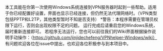 本工具能在你第一次使用Windows系统连接到VPN服务器时起到一些帮助。适用于你已经配置好设置，界面也显示已经连接，但仍然无法代理网络时。（VPN类型包括PPTP和L2TP，其他类型暂时不知是否支持）
*警告：本程序需要在管理员权限下运行，否则会出现权限不足的问题。
运行完成后请重启您的Windows系统，届时重新连接即可。
若程序无法运行，您也可以前往我们的Wiki界面根据操作说明手动操作：（https://github.com/jinjidechefeng/VPNhelper-Windows/wiki）
有问题欢迎各位在issue中提出，也欢迎各位积极参与到本项目中。
